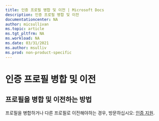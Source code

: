 ```yaml
---
title: 인증 프로필 병합 및 이전 | Microsoft Docs
description: 인증 프로필 병합 및 이전
documentationcenter: NA
author: micsullivan
ms.topic: article
ms.tgt_pltfrm: NA
ms.workload: NA
ms.date: 03/31/2021
ms.author: msulliv
ms.prod: non-product-specific
---
```


# 인증 프로필 병합 및 이전

## 프로필을 병합 및 이전하는 방법

프로필을 병합하거나 다른 프로필로 이전해야하는 경우, 방문하십시오: [인증 지원](/learn/certifications/help).